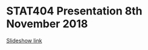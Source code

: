 # STAT404 Presentation 8th November 2018

[Slideshow link](https://adamingwersen.github.io/bayes-project/)
